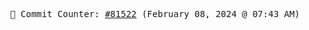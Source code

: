 <p align="center">
    <samp>
        📮 Commit Counter: <a href="https://github.com/Javascript-void0/Javascript-void0/commits/main">#81522</a> (February 08, 2024 @ 07:43 AM)
    </samp>
</p>